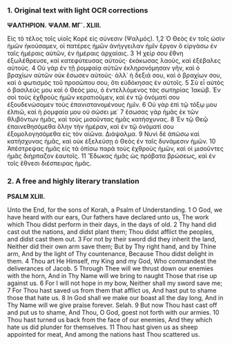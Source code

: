 ### 1. Original text with light OCR corrections

**ΨΑΛΤΗΡΙΟΝ.**
**ΨΑΛΜ. ΜΓ΄. XLIII.**

Εἰς τὸ τέλος τοῖς υἱοῖς Κορέ εἰς σύνεσιν (Ψαλμός).
1,2 Ὁ Θεὸς ἐν τοῖς ὠσὶν ἡμῶν ἠκούσαμεν, οἱ πατέρες ἡμῶν ἀνήγγειλαν
    ἡμῖν ἔργον ὃ εἰργάσω ἐν ταῖς ἡμέραις αὐτῶν, ἐν ἡμέραις ἀρχαίαις.
3 Ἡ χείρ σου ἔθνη ἐξωλέθρευσε, καὶ κατεφύτευσας αὐτούς· ἐκάκωσας
    λαούς, καὶ ἐξέβαλες αὐτούς.
4 Οὐ γὰρ ἐν τῇ ῥομφαίᾳ αὐτῶν ἐκληρονόμησαν γῆν, καὶ ὁ βραχίων αὐτῶν οὐκ ἔσωσεν αὐτούς·
    ἀλλ᾽ ἡ δεξιά σου, καὶ ὁ βραχίων σου, καὶ ὁ φωτισμὸς τοῦ προσώπου
    σου, ὅτι εὐδόκησας ἐν αὐτοῖς.
5 Σὺ εἶ αὐτὸς ὁ βασιλεύς μου καὶ ὁ Θεός μου, ὁ ἐντελλόμενος τὰς σωτηρίας Ἰακώβ. Ἐν σοὶ
    τοὺς ἐχθροὺς ἡμῶν κερατιοῦμεν, καὶ ἐν τῷ ὀνόματί σου ἐξουδενώσομεν
    τοὺς ἐπανιστανομένους ἡμῖν.
6 Οὐ γὰρ ἐπὶ τῷ τόξῳ μου ἐλπιῶ, καὶ ἡ ῥομφαία μου οὐ σώσει με˙
7 ἔσωσας γὰρ ἡμᾶς ἐκ τῶν θλιβόντων ἡμᾶς, καὶ τοὺς μισοῦντας ἡμᾶς κατήσχυνας.
8 Ἐν τῷ Θεῷ ἐπαινεθησόμεθα ὅλην τὴν ἡμέραν, καὶ ἐν τῷ ὀνόματί σου
    ἐξομολογησόμεθα εἰς τὸν αἰῶνα. Διάψαλμα.
9 Νυνὶ δὲ ἀπώσω καὶ κατήσχυνας ἡμᾶς, καὶ οὐκ ἐξελεύσῃ ὁ Θεὸς ἐν ταῖς δυνάμεσιν
    ἡμῶν.
10 Ἀπέστρεψας ἡμᾶς εἰς τὰ ὀπίσω παρὰ τοὺς ἐχθροὺς ἡμῶν,
    καὶ οἱ μισοῦντες ἡμᾶς διήρπαζον ἑαυτοῖς.
11 Ἔδωκας ἡμᾶς ὡς πρόβατα βρώσεως, καὶ ἐν τοῖς ἔθνεσι διέσπειρας ἡμᾶς.

### 2. A free and highly literary translation

**PSALM XLIII.**

Unto the End, for the sons of Korah, a Psalm of Understanding.
1 O God, we have heard with our ears,
Our fathers have declared unto us,
The work which Thou didst perform in their days, in the days of old.
2 Thy hand did cast out the nations, and didst plant them;
Thou didst afflict the peoples, and didst cast them out.
3 For not by their sword did they inherit the land,
Neither did their own arm save them;
But by Thy right hand, and by Thine arm,
And by the light of Thy countenance,
Because Thou didst delight in them.
4 Thou art He Himself, my King and my God,
Who commandest the deliverances of Jacob.
5 Through Thee will we thrust down our enemies with the horn,
And in Thy Name will we bring to naught
Those that rise up against us.
6 For I will not hope in my bow,
Neither shall my sword save me;
7 For Thou hast saved us from them that afflict us,
And hast put to shame those that hate us.
8 In God shall we make our boast all the day long,
And in Thy Name will we give praise forever. Selah.
9 But now Thou hast cast off and put us to shame,
And Thou, O God, goest not forth with our armies.
10 Thou hast turned us back from the face of our enemies,
And they which hate us did plunder for themselves.
11 Thou hast given us as sheep appointed for meat,
And among the nations hast Thou scattered us.